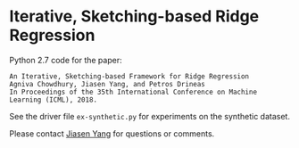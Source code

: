 # Iterative, Sketching-based Ridge Regression

Python 2.7 code for the paper:

    An Iterative, Sketching-based Framework for Ridge Regression
    Agniva Chowdhury, Jiasen Yang, and Petros Drineas
    In Proceedings of the 35th International Conference on Machine Learning (ICML), 2018.

See the driver file `ex-synthetic.py` for experiments on the synthetic dataset.

Please contact [Jiasen Yang](http://www.stat.purdue.edu/~yang768/) for questions or comments.

